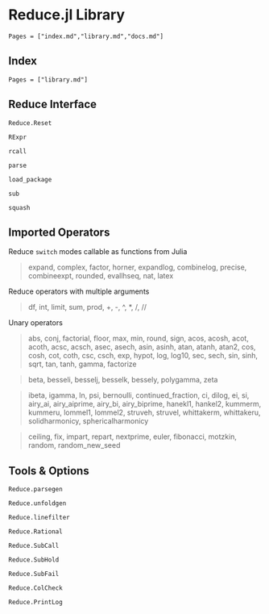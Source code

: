 # Reduce.jl Library

```@contents
Pages = ["index.md","library.md","docs.md"]
```

## Index

```@index
Pages = ["library.md"]
```

## Reduce Interface

```@docs
Reduce.Reset
```

```@docs
RExpr
```

```@docs
rcall
```

```@docs
parse
```

```@docs
load_package
```

```@docs
sub
```

```@docs
squash
```

## Imported Operators

Reduce `switch` modes callable as functions from Julia
> expand, complex, factor, horner, expandlog, combinelog, precise, combineexpt, rounded, evallhseq, nat, latex

Reduce operators with multiple arguments
> df, int, limit, sum, prod, +, -, ^, *, /, //

Unary operators
> abs, conj, factorial, floor, max, min, round, sign, acos, acosh, acot, acoth, acsc, acsch, asec, asech, asin, asinh, atan, atanh, atan2, cos, cosh, cot, coth, csc, csch, exp, hypot, log, log10, sec, sech, sin, sinh, sqrt, tan, tanh, gamma, factorize

> beta, besseli, besselj, besselk, bessely, polygamma, zeta

> ibeta, igamma, ln, psi, bernoulli, continued_fraction, ci, dilog, ei, si, airy_ai, airy_aiprime, airy_bi, airy_biprime, hanekl1, hankel2, kummerm, kummeru, lommel1, lommel2, struveh, struvel, whittakerm, whittakeru, solidharmonicy, sphericalharmonicy

> ceiling, fix, impart, repart, nextprime, euler, fibonacci, motzkin, random, random_new_seed

## Tools & Options

```@docs
Reduce.parsegen
```

```@docs
Reduce.unfoldgen
```

```@docs
Reduce.linefilter
```

```@docs
Reduce.Rational
```

```@docs
Reduce.SubCall
```

```@docs
Reduce.SubHold
```

```@docs
Reduce.SubFail
```

```@docs
Reduce.ColCheck
```

```@docs
Reduce.PrintLog
```
